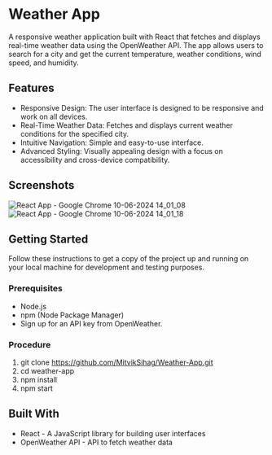 # Weather App

A responsive weather application built with React that fetches and displays real-time weather data using the OpenWeather API. The app allows users to search for a city and get the current temperature, weather conditions, wind speed, and humidity.

## Features

- Responsive Design: The user interface is designed to be responsive and work on all devices.
- Real-Time Weather Data: Fetches and displays current weather conditions for the specified city.
- Intuitive Navigation: Simple and easy-to-use interface.
- Advanced Styling: Visually appealing design with a focus on accessibility and cross-device compatibility.

## Screenshots

![React App - Google Chrome 10-06-2024 14_01_08](https://github.com/MitvikSihag/Weather-App/assets/101905157/b1120e8f-bcd5-4acc-98f3-fa620b7930be)
![React App - Google Chrome 10-06-2024 14_01_18](https://github.com/MitvikSihag/Weather-App/assets/101905157/2d7ed973-51a0-4847-bd84-14549118bc1a)

## Getting Started

Follow these instructions to get a copy of the project up and running on your local machine for development and testing purposes.

### Prerequisites

- Node.js
- npm (Node Package Manager)
- Sign up for an API key from OpenWeather.

### Procedure

1. git clone https://github.com/MitvikSihag/Weather-App.git
2. cd weather-app
3. npm install
4. npm start

## Built With

- React - A JavaScript library for building user interfaces
- OpenWeather API - API to fetch weather data
